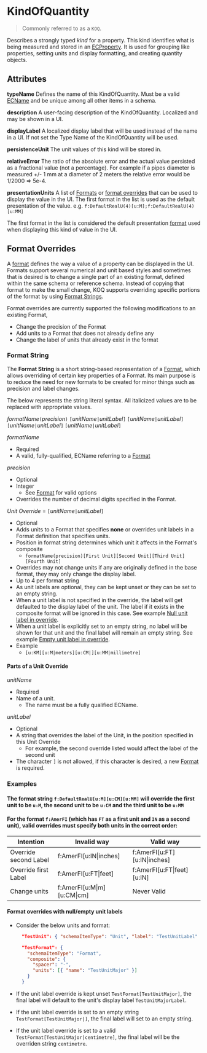 # KindOfQuantity

> Commonly referred to as a `KOQ`.

Describes a strongly typed *kind* for a property. This kind identifies what is being measured and stored in an [ECProperty](./ec-property.md). It is used for grouping like properties, setting units and display formatting, and creating quantity objects.

## Attributes

**typeName** Defines the name of this KindOfQuantity. Must be a valid [ECName](./ec-name.md) and be unique among all other items in a schema.

**description** A user-facing description of the KindOfQuantity. Localized and may be shown in a UI.

**displayLabel** A localized display label that will be used instead of the name in a UI. If not set the Type Name of the KindOfQuantity will be used.

**persistenceUnit** The unit values of this kind will be stored in.

**relativeError** The ratio of the absolute error and the actual value persisted as a fractional value (not a percentage).  For example if a pipes diameter is measured +/- 1 mm at a diameter of 2 meters the relative error would be 1/2000 => 5e-4.

**presentationUnits** A list of [Formats](./ec-format.md) or [format overrides](#format-overrides) that can be used to display the value in the UI.  The first format in the list is used as the default presentation of the value.  e.g. `f:DefaultRealU(4)[u:M];f:DefaultRealU(4)[u:MM]`

The first format in the list is considered the default presentation [format](./ec-format.md) used when displaying this kind of value in the UI.

## Format Overrides

A [format](./ec-format.md) defines the way a value of a property can be displayed in the UI.  Formats support several numerical and unit based styles and sometimes that is desired is to change a single part of an existing format, defined within the same schema or reference schema.  Instead of copying that format to make the small change, KOQ supports overriding specific portions of the format by using [Format Strings](#format-string).

Format overrides are currently supported the following modifications to an existing Format,

- Change the precision of the Format
- Add units to a Format that does not already define any
- Change the label of units that already exist in the format

### Format String

The **Format String** is a short string-based representation of a [Format](./ec-format.md), which allows overriding of certain key properties of a Format.
Its main purpose is to reduce the need for new formats to be created for minor things such as precision and label changes.

The below represents the string literal syntax. All italicized values are to be replaced with appropriate values.

*formatName*`(`*precision*`)` `[`*unitName*`|`*unitLabel*`]` `[`*unitName*`|`*unitLabel*`]` `[`*unitName*`|`*unitLabel*`]` `[`*unitName*`|`*unitLabel*`]`

*formatName*

- Required
- A valid, fully-qualified, ECName referring to a [Format](./ec-format.md)

*precision*

- Optional
- Integer
  - See [Format](./ec-format.md) for valid options
- Overrides the number of decimal digits specified in the Format.

*Unit Override* = `[`*unitName*`|`*unitLabel*`]`

- Optional
- Adds units to a Format that specifies **none** or overrides unit labels in a Format definition that specifies units.
- Position in format string determines which unit it affects in the Format's composite
  - `formatName(precision)[First Unit][Second Unit][Third Unit][Fourth Unit]`
- Overrides may not change units if any are originally defined in the base format, they may only change the display label.
- Up to 4 per format string
- As unit labels are optional, they can be kept unset or they can be set to an empty string.
- When a unit label is not specified in the override, the label will get defaulted to the display label of the unit. The label if it exists in the composite format will be ignored in this case. See example [Null unit label in override](#format-overrides-with-nullempty-unit-labels).
- When a unit label is explicitly set to an empty string, no label will be shown for that unit and the final label will remain an empty string. See example [Empty unit label in override](#format-overrides-with-nullempty-unit-labels).
- Example
  - `[u:KM][u:M|meters][u:CM|][u:MM|millimetre]`

#### Parts of a Unit Override

*unitName*

- Required
- Name of a unit.
  - The name must be a fully qualified ECName.

*unitLabel*

- Optional
- A string that overrides the label of the Unit, in the position specified in this Unit Override
  - For example, the second override listed would affect the label of the second unit
- The character `]` is not allowed, if this character is desired, a new [Format](./ec-format.md) is required.

### Examples

  #### The format string `f:DefaultRealU[u:M][u:CM][u:MM]` will override the first unit to be `u:M`, the second unit to be `u:CM` and the third unit to be `u:MM`

  #### For the format `f:AmerFI` (which has `FT` as a first unit and `IN` as a second unit), valid overrides must specify both units in the correct order:

| Intention             | Invalid way                        | Valid way                        |
|-----------------------|------------------------------------|----------------------------------|
| Override second Label | f:AmerFI[u:IN&#124;inches]         | f:AmerFI[u:FT][u:IN&#124;inches] |
| Override first Label  | f:AmerFI[u:FT&#124;feet]           | f:AmerFI[u:FT&#124;feet][u:IN]   |
| Change units          | f:AmerFI[u:M&#124;m][u:CM&#124;cm] | Never Valid                      |

  #### Format overrides with null/empty unit labels
  - Consider the below units and format:

    ```json
      "TestUnit": { "schemaItemType": "Unit", "label": "TestUnitLabel" },

      "TestFormat": {
        "schemaItemType": "Format",
        "composite": {
          "spacer": "-",
          "units": [{ "name": "TestUnitMajor" }]
        }
      }
    ```

  - If the unit label override is kept unset `TestFormat[TestUnitMajor]`, the final label will default to the unit's display label `TestUnitMajorLabel`.
  - If the unit label override is set to an empty string `TestFormat[TestUnitMajor|]`, the final label will set to an empty string.
  - If the unit label override is set to a valid `TestFormat[TestUnitMajor|centimetre]`, the final label will be the overriden string `centimetre`.